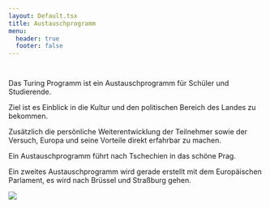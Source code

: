 ```yaml
---
layout: Default.tsx
title: Austauschprogramm
menu:
  header: true
  footer: false
---
```

![]()

![]()

Das Turing Programm ist ein Austauschprogramm für Schüler und Studierende.

Ziel ist es Einblick in die Kultur und den politischen Bereich des Landes zu bekommen.

Zusätzlich die persönliche Weiterentwicklung der Teilnehmer sowie der Versuch, Europa und seine Vorteile direkt erfahrbar zu machen. 

Ein Austauschprogramm führt nach Tschechien in das schöne Prag.  

Ein zweites Austauschprogramm wird gerade erstellt mit dem Europäischen Parlament, es wird nach Brüssel und Straßburg gehen.

![](/media/images/prague-gdc275f391_1280.jpg)